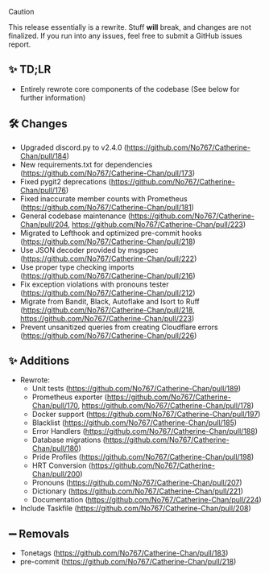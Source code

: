 > [!CAUTION]
> This release essentially is a rewrite. Stuff **will** break, and changes are not finalized.
> If you run into any issues, feel free to submit a GitHub issues report.

## ✨ TD;LR

- Entirely rewrote core components of the codebase (See below for further information)

## 🛠️ Changes

- Upgraded discord.py to v2.4.0 (https://github.com/No767/Catherine-Chan/pull/184)
- New requirements.txt for dependencies (https://github.com/No767/Catherine-Chan/pull/173)
- Fixed pygit2 deprecations (https://github.com/No767/Catherine-Chan/pull/176)
- Fixed inaccurate member counts with Prometheus (https://github.com/No767/Catherine-Chan/pull/181)
- General codebase maintenance (https://github.com/No767/Catherine-Chan/pull/204, https://github.com/No767/Catherine-Chan/pull/223)
- Migrated to Lefthook and optimized pre-commit hooks (https://github.com/No767/Catherine-Chan/pull/218)
- Use JSON decoder provided by msgspec (https://github.com/No767/Catherine-Chan/pull/222)
- Use proper type checking imports (https://github.com/No767/Catherine-Chan/pull/216)
- Fix exception violations with pronouns tester (https://github.com/No767/Catherine-Chan/pull/212)
- Migrate from Bandit, Black, Autoflake and Isort to Ruff (https://github.com/No767/Catherine-Chan/pull/218, https://github.com/No767/Catherine-Chan/pull/223)
- Prevent unsanitized queries from creating Cloudflare errors (https://github.com/No767/Catherine-Chan/pull/226)

## ✨ Additions

- Rewrote:
  - Unit tests (https://github.com/No767/Catherine-Chan/pull/189)
  - Prometheus exporter (https://github.com/No767/Catherine-Chan/pull/170, https://github.com/No767/Catherine-Chan/pull/178)
  - Docker support (https://github.com/No767/Catherine-Chan/pull/197)
  - Blacklist (https://github.com/No767/Catherine-Chan/pull/185)
  - Error Handlers (https://github.com/No767/Catherine-Chan/pull/188)
  - Database migrations (https://github.com/No767/Catherine-Chan/pull/180)
  - Pride Profiles (https://github.com/No767/Catherine-Chan/pull/198)
  - HRT Conversion (https://github.com/No767/Catherine-Chan/pull/200)
  - Pronouns (https://github.com/No767/Catherine-Chan/pull/207)
  - Dictionary (https://github.com/No767/Catherine-Chan/pull/221)
  - Documentation (https://github.com/No767/Catherine-Chan/pull/224)
- Include Taskfile (https://github.com/No767/Catherine-Chan/pull/208)

## ➖ Removals

- Tonetags (https://github.com/No767/Catherine-Chan/pull/183)
- pre-commit (https://github.com/No767/Catherine-Chan/pull/218)
